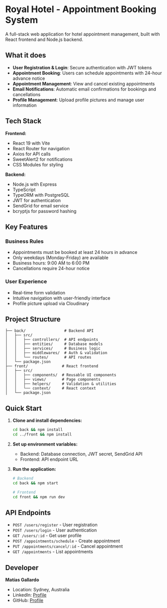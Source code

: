 # Royal Hotel - Appointment Booking System

A full-stack web application for hotel appointment management, built with React frontend and Node.js backend.

## What it does

- **User Registration & Login**: Secure authentication with JWT tokens
- **Appointment Booking**: Users can schedule appointments with 24-hour advance notice
- **Appointment Management**: View and cancel existing appointments
- **Email Notifications**: Automatic email confirmations for bookings and cancellations
- **Profile Management**: Upload profile pictures and manage user information

## Tech Stack

**Frontend:**

- React 19 with Vite
- React Router for navigation
- Axios for API calls
- SweetAlert2 for notifications
- CSS Modules for styling

**Backend:**

- Node.js with Express
- TypeScript
- TypeORM with PostgreSQL
- JWT for authentication
- SendGrid for email service
- bcryptjs for password hashing

## Key Features

### Business Rules

- Appointments must be booked at least 24 hours in advance
- Only weekdays (Monday-Friday) are available
- Business hours: 9:00 AM to 6:00 PM
- Cancellations require 24-hour notice

### User Experience

- Real-time form validation
- Intuitive navigation with user-friendly interface
- Profile picture upload via Cloudinary

## Project Structure

```
├── back/                 # Backend API
│   ├── src/
│   │   ├── controllers/  # API endpoints
│   │   ├── entities/     # Database models
│   │   ├── services/     # Business logic
│   │   ├── middlewares/  # Auth & validation
│   │   └── routes/       # API routes
│   └── package.json
├── front/               # React frontend
│   ├── src/
│   │   ├── components/  # Reusable UI components
│   │   ├── views/       # Page components
│   │   ├── helpers/     # Validation & utilities
│   │   └── context/     # React context
│   └── package.json
```

## Quick Start

1. **Clone and install dependencies:**

   ```bash
   cd back && npm install
   cd ../front && npm install
   ```

2. **Set up environment variables:**

   - Backend: Database connection, JWT secret, SendGrid API
   - Frontend: API endpoint URL

3. **Run the application:**

   ```bash
   # Backend
   cd back && npm start

   # Frontend
   cd front && npm run dev
   ```

## API Endpoints

- `POST /users/register` - User registration
- `POST /users/login` - User authentication
- `GET /users/:id` - Get user profile
- `POST /appointments/schedule` - Create appointment
- `PUT /appointments/cancel/:id` - Cancel appointment
- `GET /appointments` - List appointments

## Developer

**Matías Gallardo**

- Location: Sydney, Australia
- LinkedIn: [Profile](https://www.linkedin.com/in/matiasgallardo-dev/)
- GitHub: [Profile](https://github.com/matiasgallardo196)
